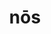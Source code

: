 ---
title: nōs
meaning: we/us
ch: eight
pos: perspronoun
note: can be nominative or accusative
mt: yes
mt8thru10: yes
---